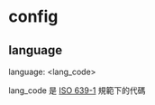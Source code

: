# config

## language

language: <lang_code>

lang_code 是 [ISO 639-1](https://www.loc.gov/standards/iso639-2/php/English_list.php) 規範下的代碼